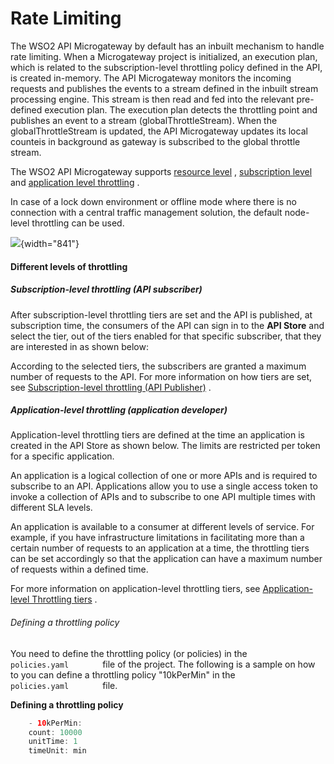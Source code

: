 # Rate Limiting

The WSO2 API Microgateway by default has an inbuilt mechanism to handle rate limiting. When a Microgateway project is initialized, an execution plan, which is related to the subscription-level throttling policy defined in the API, is created in-memory. The API Microgateway monitors the incoming requests and publishes the events to a stream defined in the inbuilt stream processing engine. This stream is then read and fed into the relevant pre-defined execution plan. The execution plan detects the throttling point and publishes an event to a stream (globalThrottleStream). When the globalThrottleStream is updated, the API Microgateway updates its local counteis in background as gateway is subscribed to the global throttle stream.

The WSO2 API Microgateway supports [resource level](https://docs.wso2.com/display/MG300/Adding+Throttling+Policies) , [subscription level](#RateLimiting-subscription-level-throttling) and [application level throttling](#RateLimiting-application-level-throttling) .

In case of a lock down environment or offline mode where there is no connection with a central traffic management solution, the default node-level throttling can be used.

![](attachments/141247087/141247090.jpg){width="841"}

#### Different levels of throttling

##### Subscription-level throttling (API subscriber)

After subscription-level throttling tiers are set and the API is published, at subscription time, the consumers of the API can sign in to the **API Store** and select the tier, out of the tiers enabled for that specific subscriber, that they are interested in as shown below:

According to the selected tiers, the subscribers are granted a maximum number of requests to the API. For more information on how tiers are set, see [Subscription-level throttling (API Publisher)](https://docs.wso2.com/display/AM260/Setting+Throttling+Limits#SettingThrottlingLimits-Subscription-levelthrottling(APIpublisher)) .

##### Application-level throttling (application developer)

Application-level throttling tiers are defined at the time an application is created in the API Store as shown below. The limits are restricted per token for a specific application.

An application is a logical collection of one or more APIs and is required to subscribe to an API. Applications allow you to use a single access token to invoke a collection of APIs and to subscribe to one API multiple times with different SLA levels.

An application is available to a consumer at different levels of service. For example, if you have infrastructure limitations in facilitating more than a certain number of requests to an application at a time, the throttling tiers can be set accordingly so that the application can have a maximum number of requests within a defined time.

For more information on application-level throttling tiers, see [Application-level Throttling tiers](https://docs.wso2.com/display/AM260/Setting+Throttling+Limits#SettingThrottlingLimits-Application-levelThrottlingtiers) .

###### Defining a throttling policy

You need to define the throttling policy (or policies) in the `         policies.yaml        ` file of the project. The following is a sample on how to you can define a throttling policy "10kPerMin" in the `         policies.yaml        ` file.

**Defining a throttling policy**

``` java
    - 10kPerMin:
    count: 10000
    unitTime: 1
    timeUnit: min
```

